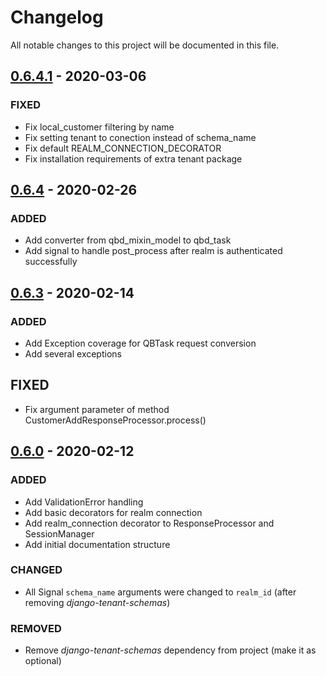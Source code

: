 # Changelog

All notable changes to this project will be documented in this file.

## [0.6.4.1] - 2020-03-06

### FIXED

- Fix local_customer filtering by name
- Fix setting tenant to conection instead of schema_name
- Fix default REALM_CONNECTION_DECORATOR
- Fix installation requirements of extra tenant package


## [0.6.4] - 2020-02-26

### ADDED

- Add converter from qbd_mixin_model to qbd_task
- Add signal to handle post_process after realm is authenticated successfully

## [0.6.3] - 2020-02-14

### ADDED

- Add Exception coverage for QBTask request conversion
- Add several exceptions

## FIXED

- Fix argument parameter of method CustomerAddResponseProcessor.process()  

## [0.6.0] - 2020-02-12

### ADDED

- Add ValidationError handling
- Add basic decorators for realm connection
- Add realm_connection decorator to ResponseProcessor and SessionManager
- Add initial documentation structure

### CHANGED

- All Signal `schema_name` arguments were changed to `realm_id` (after removing *django-tenant-schemas*)

### REMOVED

- Remove *django-tenant-schemas* dependency from project (make it as optional)


[0.6.0]: https://github.com/weltlink/django-quickbooks/compare/0.5...0.6
[0.6.3]: https://github.com/weltlink/django-quickbooks/compare/0.6...0.6.3
[0.6.4]: https://github.com/weltlink/django-quickbooks/compare/0.6.3...0.6.4
[0.6.4.1]: https://github.com/weltlink/django-quickbooks/compare/0.6.4...0.6.4.1
